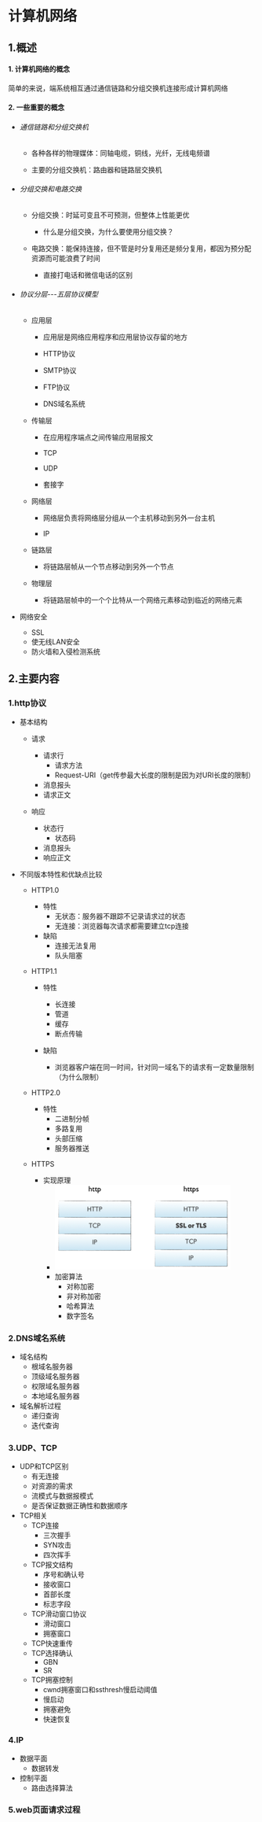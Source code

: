 # 计算机网络



## 1.概述

#### 1. 计算机网络的概念

简单的来说，端系统相互通过通信链路和分组交换机连接形成计算机网络

#### 2. 一些重要的概念

* ###### 通信链路和分组交换机

  - 各种各样的物理媒体：同轴电缆，铜线，光纤，无线电频谱


  - 主要的分组交换机：路由器和链路层交换机

* ###### 分组交换和电路交换

  - 分组交换：时延可变且不可预测，但整体上性能更优
    - 什么是分组交换，为什么要使用分组交换？

  - 电路交换：能保持连接，但不管是时分复用还是频分复用，都因为预分配资源而可能浪费了时间
    - 直接打电话和微信电话的区别

* ###### 协议分层---五层协议模型

  * 应用层

    - 应用层是网络应用程序和应用层协议存留的地方


    - HTTP协议


    - SMTP协议


    - FTP协议


    - DNS域名系统

  * 传输层

    - 在应用程序端点之间传输应用层报文


    - TCP


    - UDP


    - 套接字

  * 网络层

    - 网络层负责将网络层分组从一个主机移动到另外一台主机


    - IP

  * 链路层

    - 将链路层帧从一个节点移动到另外一个节点

  * 物理层

    - 将链路层帧中的一个个比特从一个网络元素移动到临近的网络元素

* 网络安全
  * SSL
  * 使无线LAN安全
  * 防火墙和入侵检测系统

## 2.主要内容

### 1.http协议

* 基本结构

  * 请求
    * 请求行
      * 请求方法
      * Request-URI（get传参最大长度的限制是因为对URI长度的限制）
    * 消息报头
    * 请求正文

  * 响应
    * 状态行
      * 状态码
    * 消息报头
    * 响应正文

* 不同版本特性和优缺点比较

  * HTTP1.0

    - 特性
      - 无状态：服务器不跟踪不记录请求过的状态
      - 无连接：浏览器每次请求都需要建立tcp连接

    * 缺陷
      * 连接无法复用
      * 队头阻塞

  * HTTP1.1

    * 特性
      * 长连接
      * 管道
      * 缓存
      * 断点传输

    * 缺陷
      * 浏览器客户端在同一时间，针对同一域名下的请求有一定数量限制（为什么限制）

  * HTTP2.0
    * 特性
      * 二进制分帧
      * 多路复用
      * 头部压缩
      * 服务器推送

  * HTTPS
    * 实现原理
      * ![img](计算机网络.assets/v2-54ff04e1b0cc698f08f76d6356f59fac_720w.png)
      * 加密算法
        * 对称加密
        * 非对称加密
        * 哈希算法
        * 数字签名

### 2.DNS域名系统

* 域名结构
  * 根域名服务器
  * 顶级域名服务器
  * 权限域名服务器
  * 本地域名服务器
* 域名解析过程
  * 递归查询
  * 迭代查询

### 3.UDP、TCP

* UDP和TCP区别
  * 有无连接
  * 对资源的需求
  * 流模式与数据报模式
  * 是否保证数据正确性和数据顺序
* TCP相关
  * TCP连接
    * 三次握手
    * SYN攻击
    * 四次挥手
  * TCP报文结构
    *  序号和确认号
    * 接收窗口
    * 首部长度
    * 标志字段
  * TCP滑动窗口协议
    * 滑动窗口
    * 拥塞窗口
  * TCP快速重传
  * TCP选择确认
    * GBN
    * SR
  * TCP拥塞控制
    * cwnd拥塞窗口和ssthresh慢启动阈值
    * 慢启动
    * 拥塞避免
    * 快速恢复

### 4.IP

* 数据平面
  * 数据转发
* 控制平面
  * 路由选择算法

### 5.web页面请求过程

